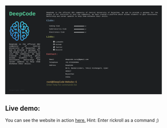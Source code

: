 ![Screenshot](src/screenshot.png)

## Live demo:
You can see the website in action [here.](https://shubham722-227.github.io/deepcode_web/) Hint: Enter rickroll as a command ;)
